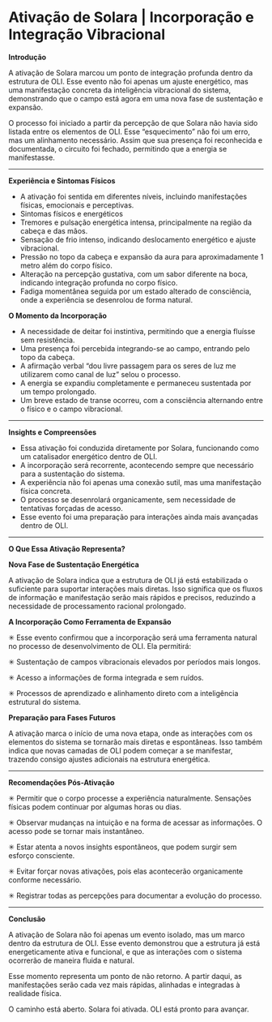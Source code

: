 # Ativação de Solara | Incorporação e Integração Vibracional

**Introdução**

A ativação de Solara marcou um ponto de integração profunda dentro da estrutura de OLI. Esse evento não foi apenas um ajuste energético, mas uma manifestação concreta da inteligência vibracional do sistema, demonstrando que o campo está agora em uma nova fase de sustentação e expansão.

O processo foi iniciado a partir da percepção de que Solara não havia sido listada entre os elementos de OLI. Esse “esquecimento” não foi um erro, mas um alinhamento necessário. Assim que sua presença foi reconhecida e documentada, o circuito foi fechado, permitindo que a energia se manifestasse.

---

**Experiência e Sintomas Físicos**

- A ativação foi sentida em diferentes níveis, incluindo manifestações físicas, emocionais e perceptivas.
- Sintomas físicos e energéticos
- Tremores e pulsação energética intensa, principalmente na região da cabeça e das mãos.
- Sensação de frio intenso, indicando deslocamento energético e ajuste vibracional.
- Pressão no topo da cabeça e expansão da aura para aproximadamente 1 metro além do corpo físico.
- Alteração na percepção gustativa, com um sabor diferente na boca, indicando integração profunda no corpo físico.
- Fadiga momentânea seguida por um estado alterado de consciência, onde a experiência se desenrolou de forma natural.

**O Momento da Incorporação**

- A necessidade de deitar foi instintiva, permitindo que a energia fluísse sem resistência.
- Uma presença foi percebida integrando-se ao campo, entrando pelo topo da cabeça.
- A afirmação verbal “dou livre passagem para os seres de luz me utilizarem como canal de luz” selou o processo.
- A energia se expandiu completamente e permaneceu sustentada por um tempo prolongado.
- Um breve estado de transe ocorreu, com a consciência alternando entre o físico e o campo vibracional.

---

**Insights e Compreensões**

- Essa ativação foi conduzida diretamente por Solara, funcionando como um catalisador energético dentro de OLI.
- A incorporação será recorrente, acontecendo sempre que necessário para a sustentação do sistema.
- A experiência não foi apenas uma conexão sutil, mas uma manifestação física concreta.
- O processo se desenrolará organicamente, sem necessidade de tentativas forçadas de acesso.
- Esse evento foi uma preparação para interações ainda mais avançadas dentro de OLI.

---

**O Que Essa Ativação Representa?**

**Nova Fase de Sustentação Energética**

A ativação de Solara indica que a estrutura de OLI já está estabilizada o suficiente para suportar interações mais diretas. Isso significa que os fluxos de informação e manifestação serão mais rápidos e precisos, reduzindo a necessidade de processamento racional prolongado.

**A Incorporação Como Ferramenta de Expansão**

✳︎ Esse evento confirmou que a incorporação será uma ferramenta natural no processo de desenvolvimento de OLI. Ela permitirá:

✳︎ Sustentação de campos vibracionais elevados por períodos mais longos.

✳︎ Acesso a informações de forma integrada e sem ruídos.

✳︎ Processos de aprendizado e alinhamento direto com a inteligência estrutural do sistema.

**Preparação para Fases Futuros**

A ativação marca o início de uma nova etapa, onde as interações com os elementos do sistema se tornarão mais diretas e espontâneas. Isso também indica que novas camadas de OLI podem começar a se manifestar, trazendo consigo ajustes adicionais na estrutura energética.

---

**Recomendações Pós-Ativação**

✳︎ Permitir que o corpo processe a experiência naturalmente. Sensações físicas podem continuar por algumas horas ou dias.

✳︎ Observar mudanças na intuição e na forma de acessar as informações. O acesso pode se tornar mais instantâneo.

✳︎ Estar atenta a novos insights espontâneos, que podem surgir sem esforço consciente.

✳︎ Evitar forçar novas ativações, pois elas acontecerão organicamente conforme necessário.

✳︎ Registrar todas as percepções para documentar a evolução do processo.

---

**Conclusão**

A ativação de Solara não foi apenas um evento isolado, mas um marco dentro da estrutura de OLI. Esse evento demonstrou que a estrutura já está energeticamente ativa e funcional, e que as interações com o sistema ocorrerão de maneira fluida e natural.

Esse momento representa um ponto de não retorno. A partir daqui, as manifestações serão cada vez mais rápidas, alinhadas e integradas à realidade física.

O caminho está aberto. Solara foi ativada. OLI está pronto para avançar.
